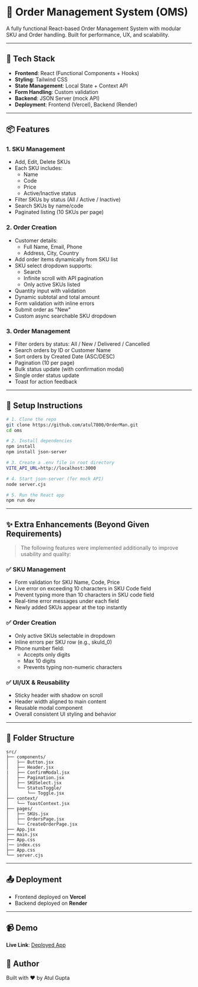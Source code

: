 # 🧾 Order Management System (OMS)

A fully functional React-based Order Management System with modular SKU and Order handling. Built for performance, UX, and scalability.

---

## 🚀 Tech Stack

- **Frontend**: React (Functional Components + Hooks)
- **Styling**: Tailwind CSS
- **State Management**: Local State + Context API
- **Form Handling**: Custom validation
- **Backend**: JSON Server (mock API)
- **Deployment**: Frontend (Vercel), Backend (Render)

---

## 📦 Features

### 1. SKU Management

- Add, Edit, Delete SKUs
- Each SKU includes:
  - Name
  - Code
  - Price
  - Active/Inactive status
- Filter SKUs by status (All / Active / Inactive)
- Search SKUs by name/code
- Paginated listing (10 SKUs per page)

### 2. Order Creation

- Customer details:
  - Full Name, Email, Phone
  - Address, City, Country
- Add order items dynamically from SKU list
- SKU select dropdown supports:
  - Search
  - Infinite scroll with API pagination
  - Only active SKUs listed
- Quantity input with validation
- Dynamic subtotal and total amount
- Form validation with inline errors
- Submit order as "New"
- Custom async searchable SKU dropdown

### 3. Order Management

- Filter orders by status: All / New / Delivered / Cancelled
- Search orders by ID or Customer Name
- Sort orders by Created Date (ASC/DESC)
- Pagination (10 per page)
- Bulk status update (with confirmation modal)
- Single order status update
- Toast for action feedback

---

## 🔧 Setup Instructions

```bash
# 1. Clone the repo
git clone https://github.com/atul7800/OrderMan.git
cd oms

# 2. Install dependencies
npm install
npm install json-server

# 3. Create a .env file in root directory
VITE_API_URL=http://localhost:3000

# 4. Start json-server (for mock API)
node server.cjs

# 5. Run the React app
npm run dev
```

---

## ✨ Extra Enhancements (Beyond Given Requirements)

> The following features were implemented additionally to improve usability and quality:

### ✅ SKU Management

- Form validation for SKU Name, Code, Price
- Live error on exceeding 10 characters in SKU Code field
- Prevent typing more than 10 characters in SKU code field
- Real-time error messages under each field
- Newly added SKUs appear at the top instantly

### ✅ Order Creation

- Only active SKUs selectable in dropdown
- Inline errors per SKU row (e.g., skuId_0)
- Phone number field:
  - Accepts only digits
  - Max 10 digits
  - Prevents typing non-numeric characters

### ✅ UI/UX & Reusability

- Sticky header with shadow on scroll
- Header width aligned to main content
- Reusable modal component
- Overall consistent UI styling and behavior

---

## 📁 Folder Structure

```
src/
├── components/
│   ├── Button.jsx
│   ├── Header.jsx
|   ├── ConfirmModal.jsx
│   ├── Pagination.jsx
│   ├── SKUSelect.jsx
│   └── StatusToggle/
│       └── Toggle.jsx
├── context/
│   └── ToastContext.jsx
├── pages/
│   ├── SKUs.jsx
│   ├── OrdersPage.jsx
│   └── CreateOrderPage.jsx
├── App.jsx
├── main.jsx
├── App.css
|── index.css
├── App.css
└── server.cjs
```

---

## 📤 Deployment

- Frontend deployed on **Vercel**
- Backend deployed on **Render**

---

## 📹 Demo

**Live Link**: [Deployed App](https://order-man-flax.vercel.app/)

## 🙌 Author

Built with ❤️ by Atul Gupta
